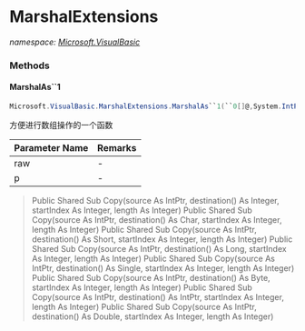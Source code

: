﻿# MarshalExtensions
_namespace: <a href="#" onClick="load('/docs/Microsoft.VisualBasic/index.md')">Microsoft.VisualBasic</a>_





### Methods

#### MarshalAs``1
```csharp
Microsoft.VisualBasic.MarshalExtensions.MarshalAs``1(``0[]@,System.IntPtr)
```
方便进行数组操作的一个函数

|Parameter Name|Remarks|
|--------------|-------|
|raw|-|
|p|-|

> 
>  Public Shared Sub Copy(source As IntPtr, destination() As Integer, startIndex As Integer, length As Integer)
>  Public Shared Sub Copy(source As IntPtr, destination() As Char, startIndex As Integer, length As Integer)
>  Public Shared Sub Copy(source As IntPtr, destination() As Short, startIndex As Integer, length As Integer)
>  Public Shared Sub Copy(source As IntPtr, destination() As Long, startIndex As Integer, length As Integer)
>  Public Shared Sub Copy(source As IntPtr, destination() As Single, startIndex As Integer, length As Integer)
>  Public Shared Sub Copy(source As IntPtr, destination() As Byte, startIndex As Integer, length As Integer)
>  Public Shared Sub Copy(source As IntPtr, destination() As IntPtr, startIndex As Integer, length As Integer)
>  Public Shared Sub Copy(source As IntPtr, destination() As Double, startIndex As Integer, length As Integer)
>  


